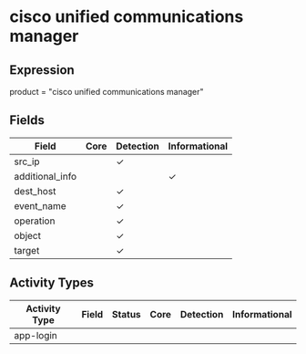cisco unified communications manager
====================================

Expression
----------

product = "cisco unified communications manager"

Fields
------

| Field           | Core | Detection | Informational |
| --------------- | ---- | --------- | ------------- |
| src_ip          |      | &#10003;  |               |
| additional_info |      |           | &#10003;      |
| dest_host       |      | &#10003;  |               |
| event_name      |      | &#10003;  |               |
| operation       |      | &#10003;  |               |
| object          |      | &#10003;  |               |
| target          |      | &#10003;  |               |

Activity Types
--------------

| Activity Type | Field | Status | Core | Detection | Informational |
| ------------- | ----- | ------ | ---- | --------- | ------------- |
| app-login     |       |        |      |           |               |

